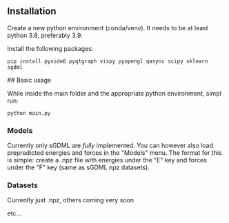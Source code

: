 ## Installation

Create a new python environment (conda/venv). It needs to be at least python 3.8, preferably 3.9.

Install the following packages:

`pip install pyside6 pyqtgraph vispy pyopengl qasync scipy sklearn sgdml`

## Basic usage

While inside the main folder and the appropriate python environment, simpl run:

`python main.py`

### Models

Currently only sGDML are _fully_ implemented. You can however also load prepredicted energies and forces in the "Models" menu. The format for this is simple: create a .npz file with energies under the "E" key and forces under the "F" key (same as sGDML npz datasets).

### Datasets

Currently just .npz, others coming very soon

etc...
